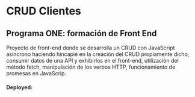 # CRUD Clientes
## Programa ONE: formación de Front End

Proyecto de front-end donde se desarrolla un CRUD con JavaScript asíncrono haciendo hincapié en la creación del CRUD propiamente dicho, consumir datos de una API y exhibirlos en el front-end, utilización del  método fetch, manipulación de los verbos HTTP, funcionamiento de promesas en JavaScrip.

#### Deployed:
